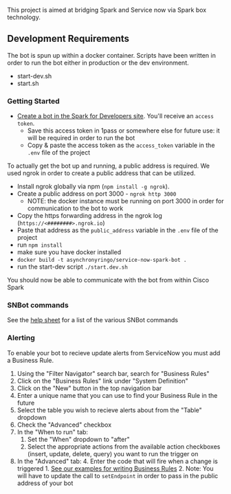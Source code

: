This project is aimed at bridging Spark and Service now via Spark box technology. 

## Development Requirements
The bot is spun up within a docker container. Scripts have been written in order to 
run the bot either in production or the dev environment.
 - start-dev.sh
 - start.sh

### Getting Started

 - [Create a bot in the Spark for Developers site](https://developer.ciscospark.com/add-bot.html). You'll receive an `access token`.
    - Save this access token in 1pass or somewhere else for future use: it will be required in order to run the bot
    - Copy & paste the access token as the ```access_token``` variable in the ```.env``` file of the project
 
To actually get the bot up and running, a public address is required. We used ngrok in order to create a public address that can be utilized. 

 - Install ngrok globally via npm (```npm install -g ngrok```). 
 - Create a public address on port 3000 - ```ngrok http 3000```
    - NOTE: the docker instance must be running on port 3000 in order for communication to the bot to work
 - Copy the https forwarding address in the ngrok log (```https://<########>.ngrok.io```)
 - Paste that address as the ```public_address``` variable in the ```.env``` file of the project
 - run `npm install`
 - make sure you have docker installed
 - ` docker build -t asynchronyringo/service-now-spark-bot . `
 - run the start-dev script `./start.dev.sh`


You should now be able to communicate with the bot from within Cisco Spark

### SNBot commands
 
 See the [help sheet](https://gitlab.asynchrony.com/proj-1274/spark-botkit-servicenow/blob/master/docs/help.md) for a list of the various SNBot commands


### Alerting
To enable your bot to recieve update alerts from ServiceNow you must add a Business Rule.

1. Using the "Filter Navigator" search bar, search for "Business Rules"
1. Click on the "Business Rules" link under "System Definition"
2. Click on the "New" button in the top navigation bar
3. Enter a unique name that you can use to find your Business Rule in the future
4. Select the table you wish to recieve alerts about from the "Table" dropdown
1. Check the "Advanced" checkbox
1. In the "When to run" tab:
    1. Set the "When" dropdown to "after"
    2. Select the appropriate actions from the available action checkboxes (insert, update, delete, query) you want to run the trigger on
3. In the "Advanced" tab:
    4. Enter the code that will fire when a change is triggered
        1. [See our examples for writing Business Rules](https://gitlab.asynchrony.com/proj-1274/spark-botkit-servicenow/tree/master/docs)
        2. Note: You will have to update the call to ```setEndpoint``` in order to pass in the public address of your bot
    

